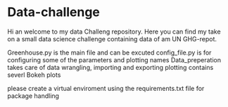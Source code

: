 # Data-challenge

Hi an welcome to my data Challeng repository. Here you can find my take on a small data science challenge containing data of am UN GHG-repot.

Greenhouse.py is the main file and can be excuted
config_file.py is for configuring some of the parameters and plotting names
Data_preperation takes care of data wrangling, importing and exporting
plotting contains severl Bokeh plots

please create a virtual enviroment using the requirements.txt file for package handling
